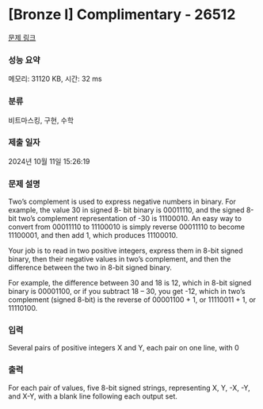 # [Bronze I] Complimentary - 26512 

[문제 링크](https://www.acmicpc.net/problem/26512) 

### 성능 요약

메모리: 31120 KB, 시간: 32 ms

### 분류

비트마스킹, 구현, 수학

### 제출 일자

2024년 10월 11일 15:26:19

### 문제 설명

<p>Two’s complement is used to express negative numbers in binary. For example, the value 30 in signed 8- bit binary is 00011110, and the signed 8-bit two’s complement representation of -30 is 11100010. An easy way to convert from 00011110 to 11100010 is simply reverse 00011110 to become 11100001, and then add 1, which produces 11100010.</p>

<p>Your job is to read in two positive integers, express them in 8-bit signed binary, then their negative values in two’s complement, and then the difference between the two in 8-bit signed binary.</p>

<p>For example, the difference between 30 and 18 is 12, which in 8-bit signed binary is 00001100, or if you subtract 18 – 30, you get -12, which in two’s complement (signed 8-bit) is the reverse of 00001100 + 1, or 11110011 + 1, or 11110100.</p>

### 입력 

 <p>Several pairs of positive integers X and Y, each pair on one line, with 0</p>

### 출력 

 <p>For each pair of values, five 8-bit signed strings, representing X, Y, -X, -Y, and X-Y, with a blank line following each output set.</p>

